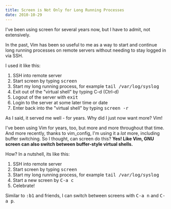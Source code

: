 ```yaml
---
title: Screen is Not Only for Long Running Processes 
date: 2010-10-29
---
```

I've been using screen for several years now, but I have to admit, not extensively.

In the past, Vim has been so useful to me as a way to start and continue long running processes on remote servers without needing to stay logged in via SSH.

I used it like this:

1. SSH into remote server
2. Start screen by typing <tt>screen</tt>
3. Start my long running process, for example <tt>tail /var/log/syslog</tt>
4. Exit out of the "virtual shell" by typing C-d (Ctrl-d)
5. Logout of the server with <tt>exit</tt>
6. Login to the server at some later time or date
7. Enter back into the "virtual shell" by typing <tt>screen -r</tt>

As I said, it served me well - for years. Why did I just now want more? Vim!

I've been using Vim for years, too, but more and more throughout that time. And more recently, thanks to vim_config, I'm using it a *lot* more, including buffer switching. So I thought, can screen do this? **Yes! Like Vim, GNU screen can also switch between buffer-style virtual shells.**

How? In a nutshell, its like this:

1. SSH into remote server
2. Start screen by typing <tt>screen</tt>
3. Start my long running process, for example <tt>tail /var/log/syslog</tt>
4. Start a new screen by <tt>C-a c</tt>
5. Celebrate!

Similar to <tt>:b1</tt> and friends, I can switch between screens with <tt>C-a n</tt> and <tt>C-a p</tt>.

